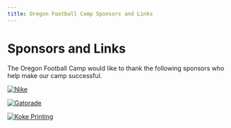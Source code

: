 ```yaml
---
title: Oregon Football Camp Sponsors and Links
---
```


# Sponsors and Links

The Oregon Football Camp would like to thank the following sponsors who help
make our camp successful.

[![Nike](/images/nike-logo.gif)](http://nike.com)

[![Gatorade](/images/gatorade-logo.png)](http://www.gatorade.com)

[![Koke Printing](/images/kokeprinting-logo.jpg)](http://kokeprinting.com)
